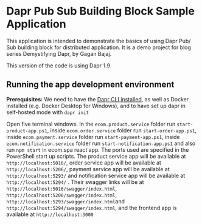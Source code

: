 # Dapr Pub Sub Building Block Sample Application

This application is intended to demonstrate the basics of using Dapr Pub/ Sub building block for distributed application. It is a demo project for blog series Demystifying Dapr, by Gagan Bajaj.

This version of the code is using Dapr 1.9

## Running the app development environment

**Prerequisites:** We need to have the [Dapr CLI installed](https://docs.dapr.io/getting-started/install-dapr-cli/), as well as Docker installed (e.g. Docker Desktop for Windows), and to have set up dapr in self-hosted mode with `dapr init`

Open five terminal windows. In the `ecom.product.service` folder run `start-product-app.ps1`, inside `ecom.order.service` folder run `start-order-app.ps1`, inside `ecom.payment.service` folder run `start-payment-app.ps1`, inside `ecom.notification.service` folder run `start-notification-app.ps1` and also run `npm start` in ecom.spa react app. The ports used are specified in the PowerShell start up scripts. The product service app will be available at `http://localhost:5016/`, order service app will be available at `http://localhost:5206/`, payment service app will be available at `http://localhost:5293/` and notification service app will be available at `http://localhost:5294/` . Their swagger links will be at `http://localhost:5016/swagger/index.html`, `http://localhost:5206/swagger/index.html`, `http://localhost:5293/swagger/index.html`and `http://localhost:5294/swagger/index.html`, and the frontend app is available at `http://localhost:3000`
